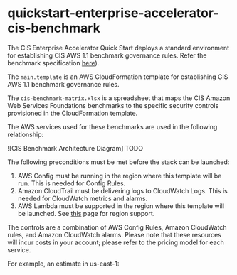 # quickstart-enterprise-accelerator-cis-benchmark

The CIS Enterprise Accelerator Quick Start deploys a standard environment for establishing CIS AWS 1.1 benchmark governance rules.
Refer the benchmark specification [here](https://benchmarks.cisecurity.org/en-us/?route=downloads.form.awsfoundations.110)).

The ```main.template``` is an AWS CloudFormation template for establishing CIS AWS 1.1 benchmark governance rules.

The ```cis-benchmark-matrix.xlsx``` is a spreadsheet that maps the CIS Amazon Web Services Foundations benchmarks to the specific security controls provisioned in the CloudFormation template.

The AWS services used for these benchmarks are used in the following relationship:

![CIS Benchmark Architecture Diagram] TODO

The following preconditions must be met before the stack can be launched:

1. AWS Config must be running in the region where this template will be run. This is needed for Config Rules.
2. Amazon CloudTrail must be delivering logs to CloudWatch Logs. This is needed for CloudWatch metrics and alarms.
3. AWS Lambda must be supported in the region where this template will be launched. See [this](https://aws.amazon.com/about-aws/global-infrastructure/regional-product-services/) page for region support.

The controls are a combination of AWS Config Rules, Amazon CloudWatch rules, and Amazon CloudWatch alarms.
Please note that these resources will incur costs in your account; please refer to the pricing model for each service.

For example, an estimate in us-east-1:
